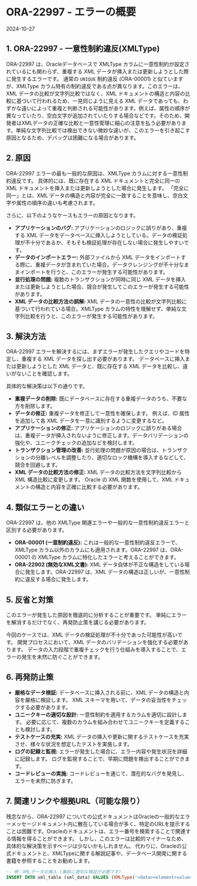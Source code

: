 # ORA-22997 - エラーの概要
2024-10-27

## 1. ORA-22997 - 一意性制約違反(XMLType)

ORA-22997 は、Oracleデータベースで XMLType カラムに一意性制約が設定されているにも関わらず、重複する XML データが挿入または更新しようとした際に発生するエラーです。  通常の `UNIQUE` 制約違反 (ORA-00001) と似ていますが、XMLType カラム特有の制約違反である点が異なります。このエラーは、XML データの比較が文字列比較ではなく、XML ドキュメントの構造と内容の比較に基づいて行われるため、一見同じように見える XML データであっても、わずかな違いによって重複と判断される可能性があります。例えば、属性の順序が異なっていたり、空白文字が追加されていたりする場合などです。そのため、開発者はXMLデータの正確な比較と一意性管理に細心の注意を払う必要があります。単純な文字列比較では検出できない微妙な違いが、このエラーを引き起こす原因となるため、デバッグは困難になる場合があります。


## 2. 原因

ORA-22997 エラーの最も一般的な原因は、XMLType カラムに対する一意性制約違反です。  具体的には、既に存在する XML ドキュメントと完全に同一の XML ドキュメントを挿入または更新しようとした場合に発生します。  「完全に同一」とは、XML データの構造と内容が完全に一致することを意味し、空白文字や属性の順序の違いも考慮されます。

さらに、以下のようなケースもエラーの原因となります。

* **アプリケーションのバグ:** アプリケーションのロジックに誤りがあり、重複する XML データをデータベースに挿入しようとしている。データの検証処理が不十分であるか、そもそも検証処理が存在しない場合に発生しやすいです。
* **データのインポートエラー:** 外部ファイルから XML データをインポートする際に、重複データが含まれていた場合。データクレンジングが不十分なままインポートを行うと、このエラーが発生する可能性があります。
* **並行処理の問題:** 複数のトランザクションが同時に同じ XML データを挿入または更新しようとした場合、競合が発生してこのエラーが発生する可能性があります。
* **XML データの比較方法の誤解:** XML データの一意性の比較が文字列比較に基づいて行われている場合。XMLType カラムの特性を理解せず、単純な文字列比較を行うと、このエラーが発生する可能性があります。

## 3. 解決方法

ORA-22997 エラーを解決するには、まずエラーが発生したクエリやコードを特定し、重複する XML データを探し出す必要があります。  データベースに挿入または更新しようとした XML データと、既に存在する XML データを比較し、違いがないことを確認します。

具体的な解決策は以下の通りです。

* **重複データの削除:** 既にデータベースに存在する重複データのうち、不要な方を削除します。
* **データの修正:** 重複データを修正して一意性を確保します。  例えば、ID 属性を追加して各 XML データを一意に識別するように変更するなど。
* **アプリケーションの修正:** アプリケーションのロジックに誤りがある場合は、重複データが挿入されないように修正します。データバリデーションの強化や、ユニークチェックの追加などを検討します。
* **トランザクション管理の改善:** 並行処理の問題が原因の場合は、トランザクションの分離レベルを調整したり、適切なロック機構を導入するなどして、競合を回避します。
* **XML データの比較方法の修正:** XML データの比較方法を文字列比較から XML 構造比較に変更します。 Oracle の XML 関数を使用して、XML ドキュメントの構造と内容を正確に比較する必要があります。


## 4. 類似エラーとの違い

ORA-22997 は、他の XMLType 関連エラーや一般的な一意性制約違反エラーと区別する必要があります。

* **ORA-00001 (一意制約違反):**  これは一般的な一意性制約違反エラーで、XMLType カラム以外のカラムにも適用されます。ORA-22997 は、ORA-00001 の XMLType カラムに特化したエラーと考えることができます。
* **ORA-22902 (無効なXML文書):** XML データ自体が不正な構造をしている場合に発生します。ORA-22997 は、XML データの構造は正しいが、一意性制約に違反する場合に発生します。


## 5. 反省と対策

このエラーが発生した原因を徹底的に分析することが重要です。  単純にエラーを解消するだけでなく、再発防止策を講じる必要があります。

今回のケースでは、XML データの検証処理が不十分であった可能性が高いです。  開発プロセスにおいて、XML データのバリデーションを強化する必要があります。  データの入力段階で重複チェックを行う仕組みを導入することで、エラーの発生を未然に防ぐことができます。


## 6. 再発防止策

* **厳格なデータ検証:** データベースに挿入される前に、XML データの構造と内容を厳格に検証します。  XML スキーマを用いて、データの妥当性をチェックする必要があります。
* **ユニークキーの適切な設計:** 一意性制約を適用するカラムを適切に設計します。  必要に応じて、複数のカラムを組み合わせてユニークキーを定義することも検討します。
* **テストケースの充実:**  XML データの挿入や更新に関するテストケースを充実させ、様々な状況を想定したテストを実施します。
* **ログの記録と監視:**  エラーが発生した場合に、エラー内容や発生状況を詳細に記録します。  ログを監視することで、早期に問題を検出することができます。
* **コードレビューの実施:**  コードレビューを通じて、潜在的なバグを発見し、エラーを未然に防ぎます。


## 7. 関連リンクや根拠URL（可能な限り）

残念ながら、ORA-22997 についての公式ドキュメントはOracleの一般的なエラーメッセージドキュメント内に散在している場合が多く、特定のURLを提示することは困難です。Oracleのドキュメントは、エラー番号を検索することで関連する情報を得ることができます。  しかし、このエラーは比較的マイナーなため、具体的な解決策を示すページは少ないかもしれません。  代わりに、Oracleの公式ドキュメントと、XMLTypeに関する解説記事や、データベース開発に関する書籍を参照することをお勧めします。


```sql
-- 例：XMLデータの挿入 (事前に適切な検証が必要です)
INSERT INTO xml_table (xml_data) VALUES (XMLType('<data><element>value</element></data>'));
```